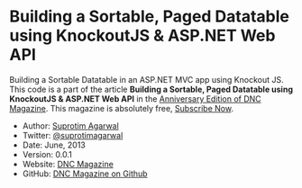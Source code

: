 Building a Sortable, Paged Datatable using KnockoutJS & ASP.NET Web API
===================================

Building a Sortable Datatable in an ASP.NET MVC app using Knockout JS. This code is a part of the article **Building a Sortable, Paged Datatable using KnockoutJS & ASP.NET Web API** in the [Anniversary Edition of DNC Magazine](http://www.dotnetcurry.com/magazine/dnc-magazine-issue7.aspx). This magazine is absolutely free, [Subscribe Now](http://www.dotnetcurry.com/magazine).


* Author: [Suprotim Agarwal](http://www.dotnetcurry.com/Author.aspx?AuthorName=Suprotim%20Agarwal)
* Twitter: [@suprotimagarwal](http://www.twitter.com/suprotimagarwal)
* Date: June, 2013
* Version: 0.0.1
* Website: [DNC Magazine](http://www.dncmagazine.com)
* GitHub: [DNC Magazine on Github](https://github.com/dotnetcurry/knockout-sortable-datatable-dncmag-07)
